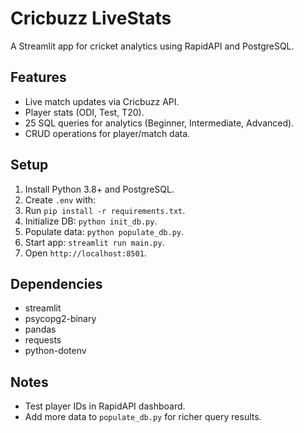 # Cricbuzz LiveStats
A Streamlit app for cricket analytics using RapidAPI and PostgreSQL.

## Features
- Live match updates via Cricbuzz API.
- Player stats (ODI, Test, T20).
- 25 SQL queries for analytics (Beginner, Intermediate, Advanced).
- CRUD operations for player/match data.

## Setup
1. Install Python 3.8+ and PostgreSQL.
2. Create `.env` with:
3. Run `pip install -r requirements.txt`.
4. Initialize DB: `python init_db.py`.
5. Populate data: `python populate_db.py`.
6. Start app: `streamlit run main.py`.
7. Open `http://localhost:8501`.

## Dependencies
- streamlit
- psycopg2-binary
- pandas
- requests
- python-dotenv

## Notes
- Test player IDs in RapidAPI dashboard.
- Add more data to `populate_db.py` for richer query results.